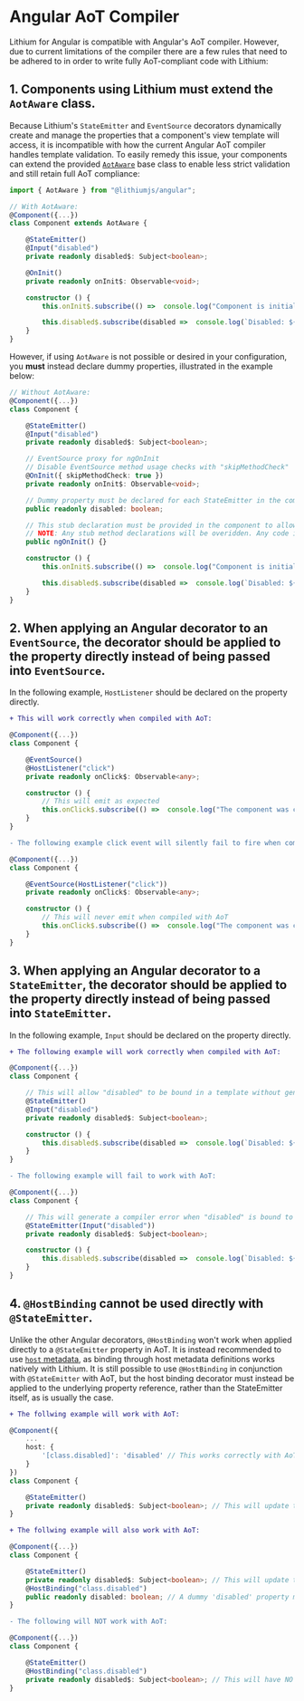 # Angular AoT Compiler

Lithium for Angular is compatible with Angular's AoT compiler. However, due to current limitations of the compiler there are a few rules that need to be adhered to in order to write fully AoT-compliant code with Lithium:

## **1. Components using Lithium must extend the ```AotAware``` class.**

Because Lithium's ```StateEmitter``` and ```EventSource``` decorators dynamically create and manage the properties that a component's view template will access, it is incompatible with how the current Angular AoT compiler handles template validation. To easily remedy this issue, your components can extend the provided [```AotAware```](/docs/api-reference.md#aotaware) base class to enable less strict validation and still retain full AoT compliance:

```ts
import { AotAware } from "@lithiumjs/angular";

// With AotAware:
@Component({...})
class Component extends AotAware {

    @StateEmitter()
    @Input("disabled")
    private readonly disabled$: Subject<boolean>;

    @OnInit()
    private readonly onInit$: Observable<void>;

    constructor () {
        this.onInit$.subscribe(() =>  console.log("Component is initialized."));

        this.disabled$.subscribe(disabled =>  console.log(`Disabled: ${disabled}`));
    }
}
```


However, if using ```AotAware``` is not possible or desired in your configuration, you **must** instead declare dummy properties, illustrated in the example below:

```ts
// Without AotAware:
@Component({...})
class Component {

    @StateEmitter()
    @Input("disabled")
    private readonly disabled$: Subject<boolean>;

    // EventSource proxy for ngOnInit
    // Disable EventSource method usage checks with "skipMethodCheck"
    @OnInit({ skipMethodCheck: true })
    private readonly onInit$: Observable<void>;

    // Dummy property must be declared for each StateEmitter in the component if not extending `AotAware`.
    public readonly disabled: boolean;

    // This stub declaration must be provided in the component to allow onInit$ to fire in AoT mode if not extending `AotAware`.
    // NOTE: Any stub method declarations will be overidden. Any code inside this declaration will not be executed.
    public ngOnInit() {}

    constructor () {
        this.onInit$.subscribe(() =>  console.log("Component is initialized."));

        this.disabled$.subscribe(disabled =>  console.log(`Disabled: ${disabled}`));
    }
}
```

## **2. When applying an Angular decorator to an ```EventSource```, the decorator should be applied to the property directly instead of being passed into ```EventSource```.**

In the following example, ```HostListener``` should be declared on the property directly.

```diff
+ This will work correctly when compiled with AoT:
```

```ts
@Component({...})
class Component {

    @EventSource()
    @HostListener("click")
    private readonly onClick$: Observable<any>;

    constructor () {
        // This will emit as expected
        this.onClick$.subscribe(() =>  console.log("The component was clicked."));
    }
}
```

```diff
- The following example click event will silently fail to fire when compiled with AoT:
```

```ts
@Component({...})
class Component {

    @EventSource(HostListener("click"))
    private readonly onClick$: Observable<any>;

    constructor () {
        // This will never emit when compiled with AoT
        this.onClick$.subscribe(() =>  console.log("The component was clicked."));
    }
}
```

## **3. When applying an Angular decorator to a ```StateEmitter```, the decorator should be applied to the property directly instead of being passed into ```StateEmitter```.**

In the following example, ```Input``` should be declared on the property directly.

```diff
+ The following example will work correctly when compiled with AoT:
```

```ts
@Component({...})
class Component {

    // This will allow "disabled" to be bound in a template without generating a compiler error
    @StateEmitter()
    @Input("disabled")
    private readonly disabled$: Subject<boolean>;

    constructor () {
        this.disabled$.subscribe(disabled =>  console.log(`Disabled: ${disabled}`));
    }
}
```

```diff
- The following example will fail to work with AoT:
```

```ts
@Component({...})
class Component {

    // This will generate a compiler error when "disabled" is bound to in a template.
    @StateEmitter(Input("disabled"))
    private readonly disabled$: Subject<boolean>;

    constructor () {
        this.disabled$.subscribe(disabled =>  console.log(`Disabled: ${disabled}`));
    }
}
```

## **4. ```@HostBinding``` cannot be used directly with ```@StateEmitter```.**

Unlike the other Angular decorators, ```@HostBinding``` won't work when applied directly to a ```@StateEmitter``` property in AoT. It is instead recommended to use [```host``` metadata](https://angular.io/guide/styleguide#style-06-03), as binding through host metadata definitions works natively with Lithium. It is still possible to use ```@HostBinding``` in conjunction with ```@StateEmitter``` with AoT, but the host binding decorator must instead be applied to the underlying property reference, rather than the StateEmitter itself, as is usually the case.

```diff
+ The follwing example will work with AoT:
```

```ts
@Component({
    ...
    host: {
        '[class.disabled]': 'disabled' // This works correctly with AoT
    }
})
class Component {

    @StateEmitter()
    private readonly disabled$: Subject<boolean>; // This will update the host metadata above
}
```

```diff
+ The follwing example will also work with AoT:
```

```ts
@Component({...})
class Component {

    @StateEmitter()
    private readonly disabled$: Subject<boolean>; // This will update the host binding below
    @HostBinding("class.disabled")
    public readonly disabled: boolean; // A dummy 'disabled' property must be declared to attach the host binding to
}
```

```diff
- The following will NOT work with AoT:
```

```ts
@Component({...})
class Component {

    @StateEmitter()
    @HostBinding("class.disabled")
    private readonly disabled$: Subject<boolean>; // This will have NO effect on the host binding!
}
```